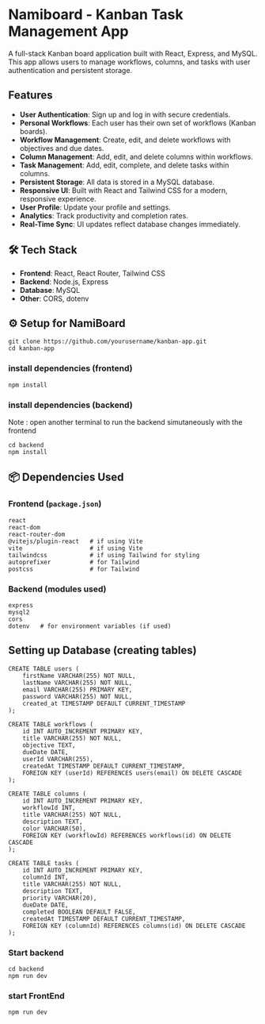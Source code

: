 # Namiboard - Kanban Task Management App

A full-stack Kanban board application built with React, Express, and MySQL. This app allows users to manage workflows, columns, and tasks with user authentication and persistent storage.

## Features

- **User Authentication**: Sign up and log in with secure credentials.  
- **Personal Workflows**: Each user has their own set of workflows (Kanban boards).  
- **Workflow Management**: Create, edit, and delete workflows with objectives and due dates.  
- **Column Management**: Add, edit, and delete columns within workflows.  
- **Task Management**: Add, edit, complete, and delete tasks within columns.  
- **Persistent Storage**: All data is stored in a MySQL database.  
- **Responsive UI**: Built with React and Tailwind CSS for a modern, responsive experience.  
- **User Profile**: Update your profile and settings.  
- **Analytics**: Track productivity and completion rates.  
- **Real-Time Sync**: UI updates reflect database changes immediately.  

## 🛠 Tech Stack

- **Frontend**: React, React Router, Tailwind CSS  
- **Backend**: Node.js, Express  
- **Database**: MySQL  
- **Other**: CORS, dotenv  

## ⚙️ Setup for NamiBoard

```
git clone https://github.com/yourusername/kanban-app.git
cd kanban-app
```

### install dependencies (frontend)
```
npm install
```

### install dependencies (backend) 
Note : open another terminal to run the backend simutaneously with the frontend
```
cd backend
npm install
```

## 📦 Dependencies Used

### Frontend (`package.json`)
```
react  
react-dom  
react-router-dom  
@vitejs/plugin-react   # if using Vite  
vite                   # if using Vite  
tailwindcss            # if using Tailwind for styling  
autoprefixer           # for Tailwind  
postcss                # for Tailwind  
```
### Backend (modules used) 
```
express  
mysql2  
cors  
dotenv   # for environment variables (if used)  
```

## Setting up Database (creating tables) 
```
CREATE TABLE users (
    firstName VARCHAR(255) NOT NULL,
    lastName VARCHAR(255) NOT NULL,
    email VARCHAR(255) PRIMARY KEY,
    password VARCHAR(255) NOT NULL,
    created_at TIMESTAMP DEFAULT CURRENT_TIMESTAMP
);

CREATE TABLE workflows (
    id INT AUTO_INCREMENT PRIMARY KEY,
    title VARCHAR(255) NOT NULL,
    objective TEXT,
    dueDate DATE,
    userId VARCHAR(255),
    createdAt TIMESTAMP DEFAULT CURRENT_TIMESTAMP,
    FOREIGN KEY (userId) REFERENCES users(email) ON DELETE CASCADE
);

CREATE TABLE columns (
    id INT AUTO_INCREMENT PRIMARY KEY,
    workflowId INT,
    title VARCHAR(255) NOT NULL,
    description TEXT,
    color VARCHAR(50),
    FOREIGN KEY (workflowId) REFERENCES workflows(id) ON DELETE CASCADE
);

CREATE TABLE tasks (
    id INT AUTO_INCREMENT PRIMARY KEY,
    columnId INT,
    title VARCHAR(255) NOT NULL,
    description TEXT,
    priority VARCHAR(20),
    dueDate DATE,
    completed BOOLEAN DEFAULT FALSE,
    createdAt TIMESTAMP DEFAULT CURRENT_TIMESTAMP,
    FOREIGN KEY (columnId) REFERENCES columns(id) ON DELETE CASCADE
);
```

### Start backend 
```
cd backend
npm run dev
```

### start FrontEnd
```
npm run dev
```
